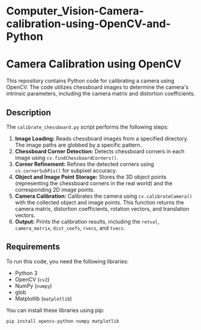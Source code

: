 # Computer_Vision-Camera-calibration-using-OpenCV-and-Python

# Camera Calibration using OpenCV

This repository contains Python code for calibrating a camera using OpenCV. The code utilizes chessboard images to determine the camera's intrinsic parameters, including the camera matrix and distortion coefficients.

## Description

The `calibrate_chessboard.py` script performs the following steps:

1. **Image Loading:** Reads chessboard images from a specified directory.  The image paths are globbed by a specific pattern.
2. **Chessboard Corner Detection:** Detects chessboard corners in each image using `cv.findChessboardCorners()`.
3. **Corner Refinement:** Refines the detected corners using `cv.cornerSubPix()` for subpixel accuracy.
4. **Object and Image Point Storage:** Stores the 3D object points (representing the chessboard corners in the real world) and the corresponding 2D image points.
5. **Camera Calibration:** Calibrates the camera using `cv.calibrateCamera()` with the collected object and image points. This function returns the camera matrix, distortion coefficients, rotation vectors, and translation vectors.
6. **Output:** Prints the calibration results, including the `retval`, `camera_matrix`, `dist_coefs`, `rvecs`, and `tvecs`.

## Requirements

To run this code, you need the following libraries:

* Python 3
* OpenCV (`cv2`)
* NumPy (`numpy`)
* glob
* Matplotlib (`matplotlib`)

You can install these libraries using pip:

```bash
pip install opencv-python numpy matplotlib
